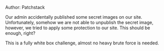 Author: Patchstack

Our admin accidentally published some secret images on our site. Unfortunately, somehow we are not able to unpublish the secret image, however, we tried to apply some protection to our site. This should be enough, right?

This is a fully white box challenge, almost no heavy brute force is needed.
